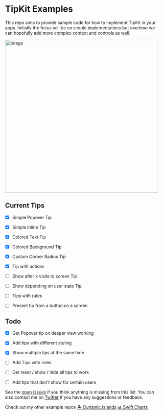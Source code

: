 # TipKit Examples
This repo aims to provide sample code for how to implement TipKit in your apps. Initially the focus will be on simple implementations but overtime we can hopefully add more complex context and controls as well.

<img width="500" alt="image" src="https://github.com/jordibruin/TipKit-Examples/assets/170948/33461d69-d379-4812-a4ed-48984d1cbd18">

## Current Tips
- [x] Simple Popover Tip
- [x] Simple Inline Tip
- [x] Colored Text Tip
- [x] Colored Background Tip
- [x] Custom Corner Radius Tip
- [x] Tip with actions
- [ ] Show after x visits to screen Tip
- [ ] Show depending on user state Tip
- [ ] Tips with rules
- [ ] Present tip from a button on a screen



## Todo
- [x] Get Popover tip on deeper view working
- [x] Add tips with different styling
- [x] Show multiple tips at the same time
- [ ] Add Tips with rules
- [ ] Get reset / show / hide all tips to work
- [ ] Add tips that don't show for certain users


See the [open issues](https://github.com/jordibruin/TipKit-Examples/issues) if you think anything is missing from this list. You can also contact me on [Twitter](https://www.twitter.com/jordibruin) if you have any suggestions or feedback.

Check out my other example repos
[🏝 Dynamic Islands](https://github.com/jordibruin/Dynamic-Islands)
[📊 Swift Charts](https://github.com/jordibruin/Swift-Charts-Examples)
